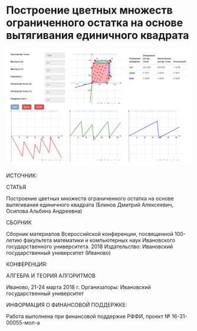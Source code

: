 # Построение цветных множеств ограниченного остатка на основе вытягивания единичного квадрата
![Пример работы](/BoundedRemainderSet.UI/src/images/brset.png)

ИСТОЧНИК:

СТАТЬЯ

Построение цветных множеств ограниченного остатка на основе вытягивания единичного квадрата (Блинов Дмитрий Алексеевич, Осипова Альбина Андреевна)

СБОРНИК 

Сборник материалов Всероссийской конференции, посвященной 100-летию факультета математики и компьютерных наук Ивановского государственного университета. 2018
Издательство: Ивановский государственный университет (Иваново)

КОНФЕРЕНЦИЯ:
	
АЛГЕБРА И ТЕОРИЯ АЛГОРИТМОВ

Иваново, 21-24 марта 2018 г.
Организаторы: Ивановский государственный университет

ИНФОРМАЦИЯ О ФИНАНСОВОЙ ПОДДЕРЖКЕ:
 	
Работа выполнена при финансовой поддержке РФФИ, проект № 16-31-00055-мол-а

